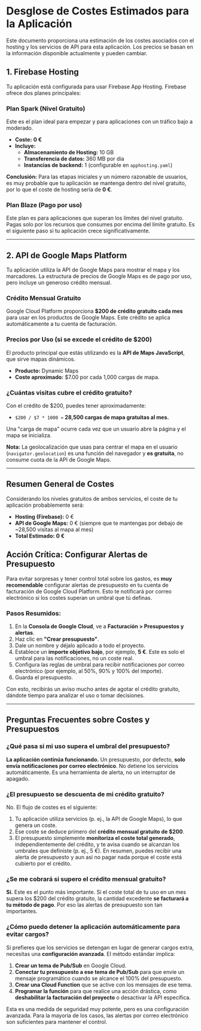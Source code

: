 # Desglose de Costes Estimados para la Aplicación

Este documento proporciona una estimación de los costes asociados con el hosting y los servicios de API para esta aplicación. Los precios se basan en la información disponible actualmente y pueden cambiar.

## 1. Firebase Hosting

Tu aplicación está configurada para usar Firebase App Hosting. Firebase ofrece dos planes principales:

### Plan Spark (Nivel Gratuito)
Este es el plan ideal para empezar y para aplicaciones con un tráfico bajo a moderado.

- **Coste:** **0 €**
- **Incluye:**
    - **Almacenamiento de Hosting:** 10 GB
    - **Transferencia de datos:** 360 MB por día
    - **Instancias de backend:** 1 (configurable en `apphosting.yaml`)

**Conclusión:** Para las etapas iniciales y un número razonable de usuarios, es muy probable que tu aplicación se mantenga dentro del nivel gratuito, por lo que el coste de hosting sería de **0 €**.

### Plan Blaze (Pago por uso)
Este plan es para aplicaciones que superan los límites del nivel gratuito. Pagas solo por los recursos que consumes por encima del límite gratuito. Es el siguiente paso si tu aplicación crece significativamente.

---

## 2. API de Google Maps Platform

Tu aplicación utiliza la API de Google Maps para mostrar el mapa y los marcadores. La estructura de precios de Google Maps es de pago por uso, pero incluye un generoso crédito mensual.

### Crédito Mensual Gratuito
Google Cloud Platform proporciona **$200 de crédito gratuito cada mes** para usar en los productos de Google Maps. Este crédito se aplica automáticamente a tu cuenta de facturación.

### Precios por Uso (si se excede el crédito de $200)
El producto principal que estás utilizando es la **API de Maps JavaScript**, que sirve mapas dinámicos.

- **Producto:** Dynamic Maps
- **Coste aproximado:** $7.00 por cada 1,000 cargas de mapa.

### ¿Cuántas visitas cubre el crédito gratuito?
Con el crédito de $200, puedes tener aproximadamente:

-   `$200 / $7 * 1000 ≈` **28,500 cargas de mapa gratuitas al mes.**

Una "carga de mapa" ocurre cada vez que un usuario abre la página y el mapa se inicializa.

**Nota:** La geolocalización que usas para centrar el mapa en el usuario (`navigator.geolocation`) es una función del navegador y **es gratuita**, no consume cuota de la API de Google Maps.

---

## Resumen General de Costes

Considerando los niveles gratuitos de ambos servicios, el coste de tu aplicación probablemente será:

-   **Hosting (Firebase):** 0 €
-   **API de Google Maps:** 0 € (siempre que te mantengas por debajo de ~28,500 visitas al mapa al mes)
-   **Total Estimado:** **0 €**

## Acción Crítica: Configurar Alertas de Presupuesto

Para evitar sorpresas y tener control total sobre los gastos, es **muy recomendable** configurar alertas de presupuesto en tu cuenta de facturación de Google Cloud Platform. Esto te notificará por correo electrónico si los costes superan un umbral que tú definas.

### Pasos Resumidos:
1.  En la **Consola de Google Cloud**, ve a **Facturación > Presupuestos y alertas**.
2.  Haz clic en **"Crear presupuesto"**.
3.  Dale un nombre y déjalo aplicado a todo el proyecto.
4.  Establece un **importe objetivo bajo**, por ejemplo, **5 €**. Este es solo el umbral para las notificaciones, no un coste real.
5.  Configura las reglas de umbral para recibir notificaciones por correo electrónico (por ejemplo, al 50%, 90% y 100% del importe).
6.  Guarda el presupuesto.

Con esto, recibirás un aviso mucho antes de agotar el crédito gratuito, dándote tiempo para analizar el uso o tomar decisiones.

---

## Preguntas Frecuentes sobre Costes y Presupuestos

### ¿Qué pasa si mi uso supera el umbral del presupuesto?
**La aplicación continúa funcionando.** Un presupuesto, por defecto, **solo envía notificaciones por correo electrónico**. No detiene los servicios automáticamente. Es una herramienta de alerta, no un interruptor de apagado.

### ¿El presupuesto se descuenta de mi crédito gratuito?
No. El flujo de costes es el siguiente:
1.  Tu aplicación utiliza servicios (p. ej., la API de Google Maps), lo que genera un coste.
2.  Ese coste se deduce primero del **crédito mensual gratuito de $200**.
3.  El presupuesto simplemente **monitoriza el coste total generado**, independientemente del crédito, y te avisa cuando se alcanzan los umbrales que definiste (p. ej., 5 €).
En resumen, puedes recibir una alerta de presupuesto y aun así no pagar nada porque el coste está cubierto por el crédito.

### ¿Se me cobrará si supero el crédito mensual gratuito?
**Sí.** Este es el punto más importante. Si el coste total de tu uso en un mes supera los $200 del crédito gratuito, la cantidad excedente **se facturará a tu método de pago**. Por eso las alertas de presupuesto son tan importantes.

### ¿Cómo puedo detener la aplicación automáticamente para evitar cargos?
Si prefieres que los servicios se detengan en lugar de generar cargos extra, necesitas una **configuración avanzada**. El método estándar implica:
1.  **Crear un tema de Pub/Sub** en Google Cloud.
2.  **Conectar tu presupuesto a ese tema de Pub/Sub** para que envíe un mensaje programático cuando se alcance el 100% del presupuesto.
3.  **Crear una Cloud Function** que se active con los mensajes de ese tema.
4.  **Programar la función** para que realice una acción drástica, como **deshabilitar la facturación del proyecto** o desactivar la API específica.

Esta es una medida de seguridad muy potente, pero es una configuración avanzada. Para la mayoría de los casos, las alertas por correo electrónico son suficientes para mantener el control.
